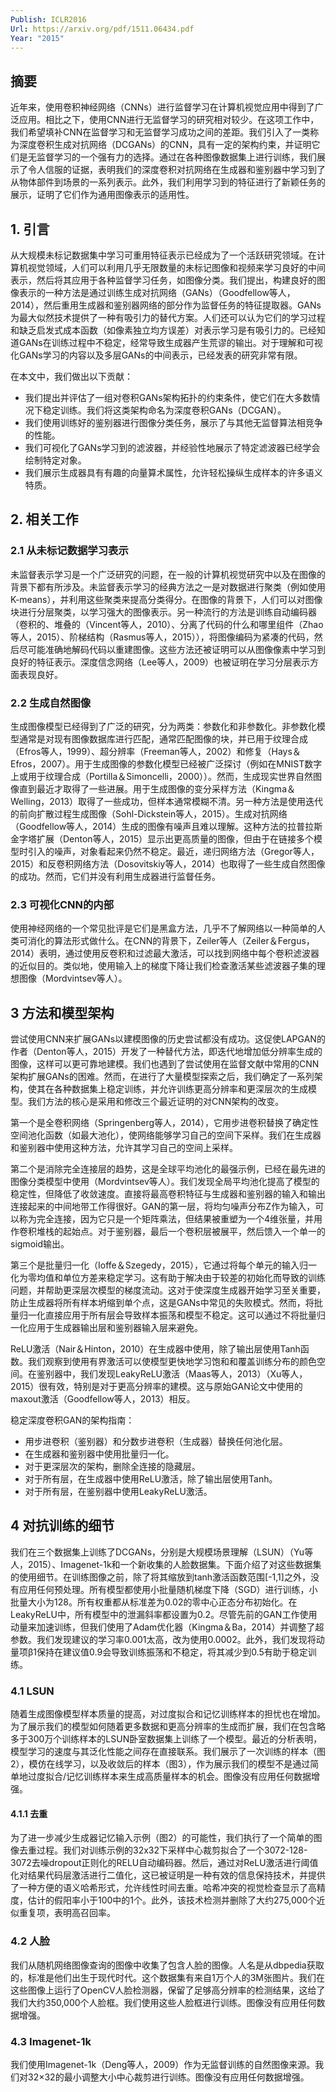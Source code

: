 ```yaml
---
Publish: ICLR2016
Url: https://arxiv.org/pdf/1511.06434.pdf
Year: "2015"
---
```

## 摘要

近年来，使用卷积神经网络（CNNs）进行监督学习在计算机视觉应用中得到了广泛应用。相比之下，使用CNN进行无监督学习的研究相对较少。在这项工作中，我们希望填补CNN在监督学习和无监督学习成功之间的差距。我们引入了一类称为深度卷积生成对抗网络（DCGANs）的CNN，具有一定的架构约束，并证明它们是无监督学习的一个强有力的选择。通过在各种图像数据集上进行训练，我们展示了令人信服的证据，表明我们的深度卷积对抗网络在生成器和鉴别器中学习到了从物体部件到场景的一系列表示。此外，我们利用学习到的特征进行了新颖任务的展示，证明了它们作为通用图像表示的适用性。

## 1. 引言

从大规模未标记数据集中学习可重用特征表示已经成为了一个活跃研究领域。在计算机视觉领域，人们可以利用几乎无限数量的未标记图像和视频来学习良好的中间表示，然后将其应用于各种监督学习任务，如图像分类。我们提出，构建良好的图像表示的一种方法是通过训练生成对抗网络（GANs）（Goodfellow等人，2014），然后重用生成器和鉴别器网络的部分作为监督任务的特征提取器。GANs为最大似然技术提供了一种有吸引力的替代方案。人们还可以认为它们的学习过程和缺乏启发式成本函数（如像素独立均方误差）对表示学习是有吸引力的。已经知道GANs在训练过程中不稳定，经常导致生成器产生荒谬的输出。对于理解和可视化GANs学习的内容以及多层GANs的中间表示，已经发表的研究非常有限。

在本文中，我们做出以下贡献：

- 我们提出并评估了一组对卷积GANs架构拓扑的约束条件，使它们在大多数情况下稳定训练。我们将这类架构命名为深度卷积GANs（DCGAN）。
- 我们使用训练好的鉴别器进行图像分类任务，展示了与其他无监督算法相竞争的性能。
- 我们可视化了GANs学习到的滤波器，并经验性地展示了特定滤波器已经学会绘制特定对象。
- 我们展示生成器具有有趣的向量算术属性，允许轻松操纵生成样本的许多语义特质。

## 2. 相关工作

### 2.1 从未标记数据学习表示

未监督表示学习是一个广泛研究的问题，在一般的计算机视觉研究中以及在图像的背景下都有所涉及。未监督表示学习的经典方法之一是对数据进行聚类（例如使用K-means），并利用这些聚类来提高分类得分。在图像的背景下，人们可以对图像块进行分层聚类，以学习强大的图像表示。另一种流行的方法是训练自动编码器（卷积的、堆叠的（Vincent等人，2010）、分离了代码的什么和哪里组件（Zhao等人，2015）、阶梯结构（Rasmus等人，2015）），将图像编码为紧凑的代码，然后尽可能准确地解码代码以重建图像。这些方法还被证明可以从图像像素中学习到良好的特征表示。深度信念网络（Lee等人，2009）也被证明在学习分层表示方面表现良好。

### 2.2 生成自然图像

生成图像模型已经得到了广泛的研究，分为两类：参数化和非参数化。非参数化模型通常是对现有图像数据库进行匹配，通常匹配图像的块，并已用于纹理合成（Efros等人，1999）、超分辨率（Freeman等人，2002）和修复（Hays＆Efros，2007）。用于生成图像的参数化模型已经被广泛探讨（例如在MNIST数字上或用于纹理合成（Portilla＆Simoncelli，2000））。然而，生成现实世界自然图像直到最近才取得了一些进展。用于生成图像的变分采样方法（Kingma＆Welling，2013）取得了一些成功，但样本通常模糊不清。另一种方法是使用迭代的前向扩散过程生成图像（Sohl-Dickstein等人，2015）。生成对抗网络（Goodfellow等人，2014）生成的图像有噪声且难以理解。这种方法的拉普拉斯金字塔扩展（Denton等人，2015）显示出更高质量的图像，但由于在链接多个模型时引入的噪声，对象看起来仍然不稳定。最近，递归网络方法（Gregor等人，2015）和反卷积网络方法（Dosovitskiy等人，2014）也取得了一些生成自然图像的成功。然而，它们并没有利用生成器进行监督任务。

### 2.3 可视化CNN的内部

使用神经网络的一个常见批评是它们是黑盒方法，几乎不了解网络以一种简单的人类可消化的算法形式做什么。在CNN的背景下，Zeiler等人（Zeiler＆Fergus，2014）表明，通过使用反卷积和过滤最大激活，可以找到网络中每个卷积滤波器的近似目的。类似地，使用输入上的梯度下降让我们检查激活某些滤波器子集的理想图像（Mordvintsev等人）。

## 3 方法和模型架构

尝试使用CNN来扩展GANs以建模图像的历史尝试都没有成功。这促使LAPGAN的作者（Denton等人，2015）开发了一种替代方法，即迭代地增加低分辨率生成的图像，这样可以更可靠地建模。我们也遇到了尝试使用在监督文献中常用的CNN架构扩展GANs的困难。然而，在进行了大量模型探索之后，我们确定了一系列架构，使其在各种数据集上稳定训练，并允许训练更高分辨率和更深层次的生成模型。我们方法的核心是采用和修改三个最近证明的对CNN架构的改变。

第一个是全卷积网络（Springenberg等人，2014），它用步进卷积替换了确定性空间池化函数（如最大池化），使网络能够学习自己的空间下采样。我们在生成器和鉴别器中使用这种方法，允许其学习自己的空间上采样。

第二个是消除完全连接层的趋势，这是全球平均池化的最强示例，已经在最先进的图像分类模型中使用（Mordvintsev等人）。我们发现全局平均池化提高了模型的稳定性，但降低了收敛速度。直接将最高卷积特征与生成器和鉴别器的输入和输出连接起来的中间地带工作得很好。GAN的第一层，将均匀噪声分布Z作为输入，可以称为完全连接，因为它只是一个矩阵乘法，但结果被重塑为一个4维张量，并用作卷积堆栈的起始点。对于鉴别器，最后一个卷积层被展平，然后馈入一个单一的sigmoid输出。

第三个是批量归一化（Ioffe＆Szegedy，2015），它通过将每个单元的输入归一化为零均值和单位方差来稳定学习。这有助于解决由于较差的初始化而导致的训练问题，并帮助更深层次模型的梯度流动。这对于使深度生成器开始学习至关重要，防止生成器将所有样本坍缩到单个点，这是GANs中常见的失败模式。然而，将批量归一化直接应用于所有层会导致样本振荡和模型不稳定。这可以通过不将批量归一化应用于生成器输出层和鉴别器输入层来避免。

ReLU激活（Nair＆Hinton，2010）在生成器中使用，除了输出层使用Tanh函数。我们观察到使用有界激活可以使模型更快地学习饱和和覆盖训练分布的颜色空间。在鉴别器中，我们发现LeakyReLU激活（Maas等人，2013）（Xu等人，2015）很有效，特别是对于更高分辨率的建模。这与原始GAN论文中使用的maxout激活（Goodfellow等人，2013）相反。

稳定深度卷积GAN的架构指南：

- 用步进卷积（鉴别器）和分数步进卷积（生成器）替换任何池化层。
- 在生成器和鉴别器中使用批量归一化。
- 对于更深层次的架构，删除全连接的隐藏层。
- 对于所有层，在生成器中使用ReLU激活，除了输出层使用Tanh。
- 对于所有层，在鉴别器中使用LeakyReLU激活。

## 4 对抗训练的细节

我们在三个数据集上训练了DCGANs，分别是大规模场景理解（LSUN）（Yu等人，2015）、Imagenet-1k和一个新收集的人脸数据集。下面介绍了对这些数据集的使用细节。在训练图像之前，除了将其缩放到tanh激活函数范围[-1,1]之外，没有应用任何预处理。所有模型都使用小批量随机梯度下降（SGD）进行训练，小批量大小为128。所有权重都从标准差为0.02的零中心正态分布初始化。在LeakyReLU中，所有模型中的泄漏斜率都设置为0.2。尽管先前的GAN工作使用动量来加速训练，但我们使用了Adam优化器（Kingma＆Ba，2014）并调整了超参数。我们发现建议的学习率0.001太高，改为使用0.0002。此外，我们发现将动量项β1保持在建议值0.9会导致训练振荡和不稳定，将其减少到0.5有助于稳定训练。

### 4.1 LSUN

随着生成图像模型样本质量的提高，对过度拟合和记忆训练样本的担忧也在增加。为了展示我们的模型如何随着更多数据和更高分辨率的生成而扩展，我们在包含略多于300万个训练样本的LSUN卧室数据集上训练了一个模型。最近的分析表明，模型学习的速度与其泛化性能之间存在直接联系。我们展示了一次训练的样本（图2），模仿在线学习，以及收敛后的样本（图3），作为展示我们的模型不是通过简单地过度拟合/记忆训练样本来生成高质量样本的机会。图像没有应用任何数据增强。

#### 4.1.1 去重

为了进一步减少生成器记忆输入示例（图2）的可能性，我们执行了一个简单的图像去重过程。我们对训练示例的32x32下采样中心裁剪拟合了一个3072-128-3072去噪dropout正则化的RELU自动编码器。然后，通过对ReLU激活进行阈值化对结果代码层激活进行二值化，这已被证明是一种有效的信息保持技术，并提供了一种方便的语义哈希形式，允许线性时间去重。哈希冲突的视觉检查显示了高精度，估计的假阳率小于100中的1个。此外，该技术检测并删除了大约275,000个近似重复项，表明高召回率。

### 4.2 人脸

我们从随机网络图像查询的图像中收集了包含人脸的图像。人名是从dbpedia获取的，标准是他们出生于现代时代。这个数据集有来自1万个人的3M张图片。我们在这些图像上运行了OpenCV人脸检测器，保留了足够高分辨率的检测结果，这给了我们大约350,000个人脸框。我们使用这些人脸框进行训练。图像没有应用任何数据增强。

### 4.3 Imagenet-1k

我们使用Imagenet-1k（Deng等人，2009）作为无监督训练的自然图像来源。我们对32×32的最小调整大小中心裁剪进行训练。图像没有应用任何数据增强。